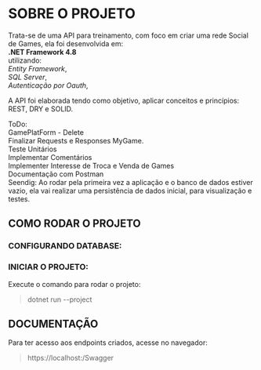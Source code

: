# SOBRE O PROJETO
Trata-se de uma API para treinamento, com foco em criar uma rede Social de Games, ela foi desenvolvida em:<br>
**.NET Framework 4.8**<br>
utilizando:<br> 
*Entity Framework*,<br>
*SQL Server*,<br>
*Autenticação por Oauth*,<br>

A API foi elaborada tendo como objetivo, aplicar conceitos e princípios: REST, DRY e SOLID.

ToDo: <br>
GamePlatForm - Delete<br>
Finalizar Requests e Responses MyGame.<br>
Teste Unitários<br>
Implementar Comentários<br>
Implementer Interesse de Troca e Venda de Games<br>
Documentação com Postman<br>
Seendig: Ao rodar pela primeira vez a aplicação e o banco de dados estiver vazio, ela vai realizar uma persistência de dados inicial, para visualização e testes.<br>



## COMO RODAR O PROJETO

### CONFIGURANDO DATABASE:


### INICIAR O PROJETO:
>
Execute o comando para rodar o projeto:
>dotnet run --project 

## DOCUMENTAÇÃO
Para ter acesso aos endpoints criados, acesse no navegador:
>https://localhost:/Swagger
